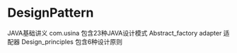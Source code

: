 # DesignPattern
JAVA基础讲义
com.usina  包含23种JAVA设计模式
			Abstract_factory
			adapter 适配器
Design_principles 包含6种设计原则

